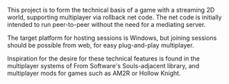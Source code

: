 This project is to form the technical basis of a game with a streaming 2D world, supporting multiplayer via rollback net code. The net code is initially intended to run peer-to-peer without the need for a mediating server.

The target platform for hosting sessions is Windows, but joining sessions should be possible from web, for easy plug-and-play multiplayer.

Inspiration for the desire for these technical features is found in the multiplayer systems of From Software's Souls-adjacent library, and multiplayer mods for games such as AM2R or Hollow Knight.
